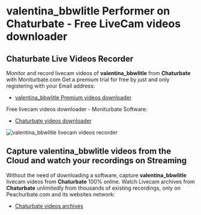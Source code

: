 # valentina_bbwlitle Performer on Chaturbate - Free LiveCam videos downloader

## Chaturbate Live Videos Recorder

Monitor and record livecam videos of **valentina_bbwlitle** from **Chaturbate** with Moniturbate.com
Get a premium trial for free by just and only registering with your Email address:
* [valentina_bbwlitle Premium videos downloader](https://moniturbate.com/request-demo-licence-key.html)

Free livecam videos downloader - Moniturbate Software:
* [Chaturbate videos downloader](https://moniturbate.com/moniturbate-download-software.html)

![valentina_bbwlitle livecam videos recorder](https://peachurnet.com/templates/moniturbate-software.png)


## Capture valentina_bbwlitle videos from the Cloud and watch your recordings on Streaming

Without the need of downloading a software, capture **valentina_bbwlitle** livecam videos from **Chaturbate** 100% online.
Watch Livecam archives from **Chaturbate** unlimitedly from thousands of existing recordings, only on Peachurbate.com and its websites network:
* [Chaturbate videos archives](https://peachurnet.com/)